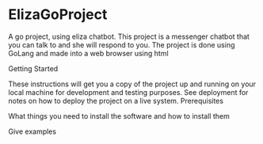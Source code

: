 # ElizaGoProject
A go project, using eliza chatbot. This project is a messenger chatbot that you can talk to and she will respond to you. The project is done using GoLang and made into a web browser using html

Getting Started

These instructions will get you a copy of the project up and running on your local machine for development and testing purposes. See deployment for notes on how to deploy the project on a live system.
Prerequisites

What things you need to install the software and how to install them

Give examples


